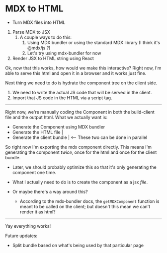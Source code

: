 # MDX to HTML

- Turn MDX files into HTML

1. Parse MDX to JSX
   1. A couple ways to do this:
      1. Using MDX bundler or using the standard MDX library (I think it's @mdx/js ?)
      2. Let's try using mdx-bundler for now
2. Render JSX to HTML string using React

Ok, now that this works, how would we make this interactive? Right now, I'm able to serve this html and open it in a browser and it works just fine.

Next thing we need to do is hydrate the component tree on the client side.

1. We need to write the actual JS code that will be served in the client.
2. Import that JS code in the HTML via a script tag.

---

Right now, we're manually coding the Component in both the build-client file and the output html. What we actually want is:

- Generate the Component using MDX bundler
- Generate the HTML file        |
- Generate the client bundle    |  <-- These two can be done in parallel

So right now I'm exporting the mdx component directly. This means I'm generating the component _twice_, once for the html and once for the client bundle.

- Later, we should probably optimize this so that it's only generating the component one time.

- What I actually need to do is to create the component as a jsx _file_.
- Or maybe there's a way around this?
  - According to the mdx-bundler docs, the `getMDXComponent` function is meant to be called on the client; but doesn't this mean we can't render it as html?

---

Yay everything works!

Future updates:

- Split bundle based on what's being used by that particular page
